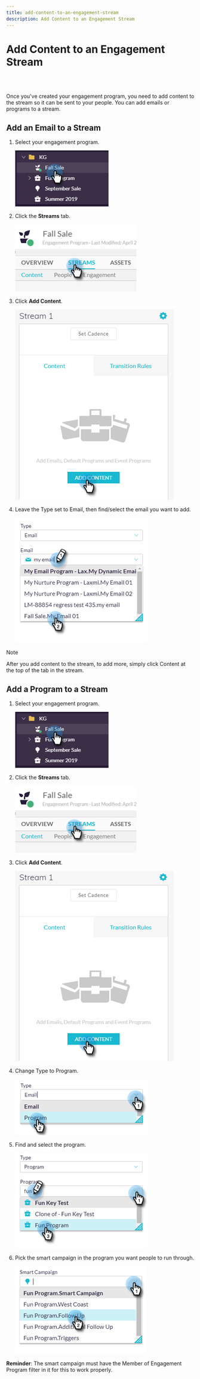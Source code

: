 ```yaml
---
title: add-content-to-an-engagement-stream
description: Add Content to an Engagement Stream
---
```


# Add Content to an Engagement Stream
<br>&nbsp;

Once you've created your engagement program, you need to add content to the stream so it can be sent to your people. You can add emails or programs to a stream.

## Add an Email to a Stream

1. Select your engagement program.

   ![Image One](/help/sky/assets/engagement-programs/add-content-to-an-engagement-stream/add-content-to-an-engagement-stream-1.png)

1. Click the **Streams** tab.

   ![Image Two](/help/sky/assets/engagement-programs/add-content-to-an-engagement-stream/add-content-to-an-engagement-stream-2.png)

1. Click **Add Content**.

   ![Image Three](/help/sky/assets/engagement-programs/add-content-to-an-engagement-stream/add-content-to-an-engagement-stream-3.png)

1. Leave the Type set to Email, then find/select the email you want to add.

   ![Image Four](/help/sky/assets/engagement-programs/add-content-to-an-engagement-stream/add-content-to-an-engagement-stream-4.png)

>[!NOTE]
>
>After you add content to the stream, to add more, simply click Content at the top of the tab in the stream.

## Add a Program to a Stream

1. Select your engagement program.

   ![Image Five](/help/sky/assets/engagement-programs/add-content-to-an-engagement-stream/add-content-to-an-engagement-stream-5.png)

1. Click the **Streams** tab.

   ![Image Six](/help/sky/assets/engagement-programs/add-content-to-an-engagement-stream/add-content-to-an-engagement-stream-6.png)

1. Click **Add Content**.

   ![Image Seven](/help/sky/assets/engagement-programs/add-content-to-an-engagement-stream/add-content-to-an-engagement-stream-7.png)

1. Change Type to Program.

   ![Image Eight](/help/sky/assets/engagement-programs/add-content-to-an-engagement-stream/add-content-to-an-engagement-stream-8.png)

1. Find and select the program.

   ![Image Nine](/help/sky/assets/engagement-programs/add-content-to-an-engagement-stream/add-content-to-an-engagement-stream-9.png)

1. Pick the smart campaign in the program you want people to run through.

   ![Image Ten](/help/sky/assets/engagement-programs/add-content-to-an-engagement-stream/add-content-to-an-engagement-stream-10.png)

**Reminder**: The smart campaign must have the Member of Engagement Program filter in it for this to work properly.
